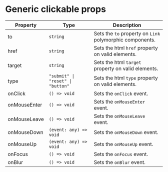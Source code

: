# Generic clickable props
| Property     | Type                              | Description                                              |
|--------------|-----------------------------------|----------------------------------------------------------|
| to           | `string`                          | Sets the `to` property on `Link` polymorphic components. |
| href         | `string`                          | Sets the html `href` property on valid elements.         |
| target       | `string`                          | Sets the html `target` property on valid elements.       |
| type         | `"submit" \| "reset" \| "button"` | Sets the html `type` property on valid elements.         |
| onClick      | `() => void`                      | Sets the `onClick` event.                                |
| onMouseEnter | `() => void`                      | Sets the `onMouseEnter` event.                           |
| onMouseLeave | `() => void`                      | Sets the `onMouseLeave` event.                           |
| onMouseDown  | `(event: any) => void`            | Sets the `onMouseDown` event.                            |
| onMouseUp    | `(event: any) => void`            | Sets the `onMouseUp` event.                              |
| onFocus      | `() => void`                      | Sets the `onFocus` event.                                |
| onBlur       | `() => void`                      | Sets the `onBlur` event.                                 |